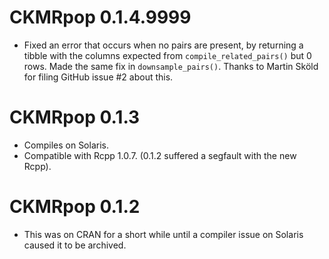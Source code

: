 # CKMRpop 0.1.4.9999

* Fixed an error that occurs when no pairs are present, by returning a tibble
with the columns expected from `compile_related_pairs()` but 0 rows. Made the
same fix in `downsample_pairs()`.  Thanks to Martin Sköld for filing GitHub issue #2
about this.


# CKMRpop 0.1.3

* Compiles on Solaris.
* Compatible with Rcpp 1.0.7.  (0.1.2 suffered a segfault with the new Rcpp).

# CKMRpop 0.1.2

* This was on CRAN for a short while until a compiler issue on Solaris caused
it to be archived.
